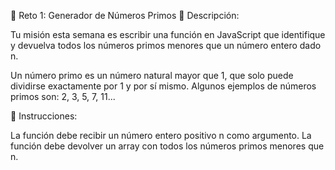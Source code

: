 🔢 Reto 1: Generador de Números Primos
📄 Descripción:

Tu misión esta semana es escribir una función en JavaScript que identifique y devuelva todos los números primos menores que un número entero dado n.

Un número primo es un número natural mayor que 1, que solo puede dividirse exactamente por 1 y por sí mismo. Algunos ejemplos de números primos son: 2, 3, 5, 7, 11...

🚀 Instrucciones:

La función debe recibir un número entero positivo n como argumento.
La función debe devolver un array con todos los números primos menores que n.